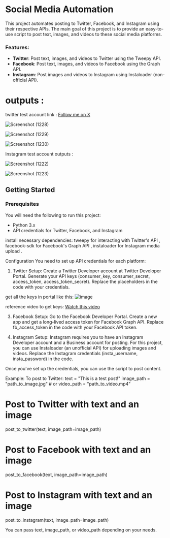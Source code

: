 # Social Media Automation

This project automates posting to Twitter, Facebook, and Instagram using their respective APIs. The main goal of this project is to provide an easy-to-use script to post text, images, and videos to these social media platforms.

### Features:
- **Twitter**: Post text, images, and videos to Twitter using the Tweepy API.
- **Facebook**: Post text, images, and videos to Facebook using the Graph API.
- **Instagram**: Post images and videos to Instagram using Instaloader (non-official API).

# outputs :

twitter test account link : [Follow me on X](https://x.com/adhitestaccount)

![Screenshot (1228)](https://github.com/user-attachments/assets/07677273-3e7c-4214-b816-f1a3723b6da4)

![Screenshot (1229)](https://github.com/user-attachments/assets/56f36b80-8b51-4145-956c-354f76fa0d9b)

![Screenshot (1230)](https://github.com/user-attachments/assets/bfcba2f5-9ffb-48c0-94f1-c8005eefa2cb)

Instagram test account outputs :

![Screenshot (1222)](https://github.com/user-attachments/assets/fb5e3d5e-ca91-4e2f-af86-fbb5d4f813e7)

![Screenshot (1223)](https://github.com/user-attachments/assets/a100c861-10da-4a8a-80ee-4557a7e95c14)


## Getting Started

### Prerequisites

You will need the following to run this project:

- Python 3.x
- API credentials for Twitter, Facebook, and Instagram
  
install necessary dependencies:
tweepy for interacting with Twitter's API ,
facebook-sdk for Facebook's Graph API ,
instaloader for Instagram media upload .

Configuration
You need to set up API credentials for each platform:

1. Twitter Setup:
Create a Twitter Developer account at Twitter Developer Portal.
Generate your API keys (consumer_key, consumer_secret, access_token, access_token_secret).
Replace the placeholders in the code with your credentials.

get all the keys in portal like this:
![image](https://github.com/user-attachments/assets/f1801c8c-265e-45da-838c-b198b8dc24af)

reference video to get keys:
[Watch this video](https://www.youtube.com/watch?v=QdJx942mfFc)

3. Facebook Setup:
Go to the Facebook Developer Portal.
Create a new app and get a long-lived access token for Facebook Graph API.
Replace fb_access_token in the code with your Facebook API token.

5. Instagram Setup:
Instagram requires you to have an Instagram Developer account and a Business account for posting.
For this project, you can use Instaloader (an unofficial API) for uploading images and videos.
Replace the Instagram credentials (insta_username, insta_password) in the code.


Once you've set up the credentials, you can use the script to post content.

Example:
To post to Twitter:
text = "This is a test post!"
image_path = "path_to_image.jpg"  # or video_path = "path_to_video.mp4"

# Post to Twitter with text and an image
post_to_twitter(text, image_path=image_path)

# Post to Facebook with text and an image
post_to_facebook(text, image_path=image_path)

# Post to Instagram with text and an image
post_to_instagram(text, image_path=image_path)

You can pass text, image_path, or video_path depending on your needs.

